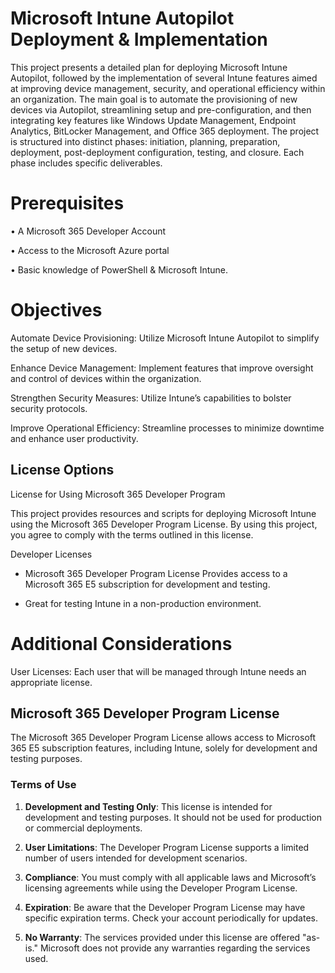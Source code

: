 
# Microsoft Intune Autopilot Deployment & Implementation


This project presents a detailed plan for deploying Microsoft Intune Autopilot, followed by the implementation of several Intune features aimed at improving device management, security, and operational efficiency within an organization. The main goal is to automate the provisioning of new devices via Autopilot, streamlining setup and pre-configuration, and then integrating key features like Windows Update Management, Endpoint Analytics, BitLocker Management, and Office 365 deployment. The project is structured into distinct phases: initiation, planning, preparation, deployment, post-deployment configuration, testing, and closure. Each phase includes specific deliverables.

# Prerequisites 

•	A Microsoft 365 Developer Account

•	Access to the Microsoft Azure portal

•	Basic knowledge of PowerShell & Microsoft Intune.

# Objectives
Automate Device Provisioning: Utilize Microsoft Intune Autopilot to simplify the setup of new devices.

Enhance Device Management: Implement features that improve oversight and control of devices within the organization.

Strengthen Security Measures: Utilize Intune’s capabilities to bolster security protocols.

Improve Operational Efficiency: Streamline processes to minimize downtime and enhance user productivity.


## License Options
License for Using Microsoft 365 Developer Program 

This project provides resources and scripts for deploying Microsoft Intune using the Microsoft 365 Developer Program License. By using this project, you agree to comply with the terms outlined in this license.

Developer Licenses

- Microsoft 365 Developer Program License
Provides access to a Microsoft 365 E5 subscription for development and testing.

- Great for testing Intune in a non-production environment.

# Additional Considerations
User Licenses: Each user that will be managed through Intune needs an appropriate license.


## Microsoft 365 Developer Program License

The Microsoft 365 Developer Program License allows access to Microsoft 365 E5 subscription features, including Intune, solely for development and testing purposes.

### Terms of Use

1. **Development and Testing Only**: This license is intended for development and testing purposes. It should not be used for production or commercial deployments.

2. **User Limitations**: The Developer Program License supports a limited number of users intended for development scenarios.

3. **Compliance**: You must comply with all applicable laws and Microsoft’s licensing agreements while using the Developer Program License.

4. **Expiration**: Be aware that the Developer Program License may have specific expiration terms. Check your account periodically for updates.

5. **No Warranty**: The services provided under this license are offered "as-is." Microsoft does not provide any warranties regarding the services used.





